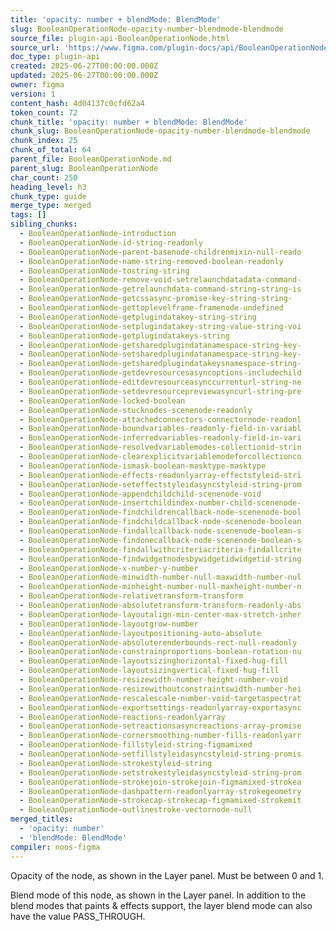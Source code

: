 ```yaml
---
title: 'opacity: number + blendMode: BlendMode'
slug: BooleanOperationNode-opacity-number-blendmode-blendmode
source_file: plugin-api-BooleanOperationNode.html
source_url: 'https://www.figma.com/plugin-docs/api/BooleanOperationNode/'
doc_type: plugin-api
created: 2025-06-27T00:00:00.000Z
updated: 2025-06-27T00:00:00.000Z
owner: figma
version: 1
content_hash: 4d04137c0cfd62a4
token_count: 72
chunk_title: 'opacity: number + blendMode: BlendMode'
chunk_slug: BooleanOperationNode-opacity-number-blendmode-blendmode
chunk_index: 25
chunk_of_total: 64
parent_file: BooleanOperationNode.md
parent_slug: BooleanOperationNode
char_count: 250
heading_level: h3
chunk_type: guide
merge_type: merged
tags: []
sibling_chunks:
  - BooleanOperationNode-introduction
  - BooleanOperationNode-id-string-readonly
  - BooleanOperationNode-parent-basenode-childrenmixin-null-reado
  - BooleanOperationNode-name-string-removed-boolean-readonly
  - BooleanOperationNode-tostring-string
  - BooleanOperationNode-remove-void-setrelaunchdatadata-command-
  - BooleanOperationNode-getrelaunchdata-command-string-string-is
  - BooleanOperationNode-getcssasync-promise-key-string-string-
  - BooleanOperationNode-gettoplevelframe-framenode-undefined
  - BooleanOperationNode-getplugindatakey-string-string
  - BooleanOperationNode-setplugindatakey-string-value-string-voi
  - BooleanOperationNode-getplugindatakeys-string
  - BooleanOperationNode-getsharedplugindatanamespace-string-key-
  - BooleanOperationNode-setsharedplugindatanamespace-string-key-
  - BooleanOperationNode-getsharedplugindatakeysnamespace-string-
  - BooleanOperationNode-getdevresourcesasyncoptions-includechild
  - BooleanOperationNode-editdevresourceasynccurrenturl-string-ne
  - BooleanOperationNode-setdevresourcepreviewasyncurl-string-pre
  - BooleanOperationNode-locked-boolean
  - BooleanOperationNode-stucknodes-scenenode-readonly
  - BooleanOperationNode-attachedconnectors-connectornode-readonl
  - BooleanOperationNode-boundvariables-readonly-field-in-variabl
  - BooleanOperationNode-inferredvariables-readonly-field-in-vari
  - BooleanOperationNode-resolvedvariablemodes-collectionid-strin
  - BooleanOperationNode-clearexplicitvariablemodeforcollectionco
  - BooleanOperationNode-ismask-boolean-masktype-masktype
  - BooleanOperationNode-effects-readonlyarray-effectstyleid-stri
  - BooleanOperationNode-seteffectstyleidasyncstyleid-string-prom
  - BooleanOperationNode-appendchildchild-scenenode-void
  - BooleanOperationNode-insertchildindex-number-child-scenenode-
  - BooleanOperationNode-findchildrencallback-node-scenenode-bool
  - BooleanOperationNode-findchildcallback-node-scenenode-boolean
  - BooleanOperationNode-findallcallback-node-scenenode-boolean-s
  - BooleanOperationNode-findonecallback-node-scenenode-boolean-s
  - BooleanOperationNode-findallwithcriteriacriteria-findallcrite
  - BooleanOperationNode-findwidgetnodesbywidgetidwidgetid-string
  - BooleanOperationNode-x-number-y-number
  - BooleanOperationNode-minwidth-number-null-maxwidth-number-nul
  - BooleanOperationNode-minheight-number-null-maxheight-number-n
  - BooleanOperationNode-relativetransform-transform
  - BooleanOperationNode-absolutetransform-transform-readonly-abs
  - BooleanOperationNode-layoutalign-min-center-max-stretch-inher
  - BooleanOperationNode-layoutgrow-number
  - BooleanOperationNode-layoutpositioning-auto-absolute
  - BooleanOperationNode-absoluterenderbounds-rect-null-readonly
  - BooleanOperationNode-constrainproportions-boolean-rotation-nu
  - BooleanOperationNode-layoutsizinghorizontal-fixed-hug-fill
  - BooleanOperationNode-layoutsizingvertical-fixed-hug-fill
  - BooleanOperationNode-resizewidth-number-height-number-void
  - BooleanOperationNode-resizewithoutconstraintswidth-number-hei
  - BooleanOperationNode-rescalescale-number-void-targetaspectrat
  - BooleanOperationNode-exportsettings-readonlyarray-exportasync
  - BooleanOperationNode-reactions-readonlyarray
  - BooleanOperationNode-setreactionsasyncreactions-array-promise
  - BooleanOperationNode-cornersmoothing-number-fills-readonlyarr
  - BooleanOperationNode-fillstyleid-string-figmamixed
  - BooleanOperationNode-setfillstyleidasyncstyleid-string-promis
  - BooleanOperationNode-strokestyleid-string
  - BooleanOperationNode-setstrokestyleidasyncstyleid-string-prom
  - BooleanOperationNode-strokejoin-strokejoin-figmamixed-strokea
  - BooleanOperationNode-dashpattern-readonlyarray-strokegeometry
  - BooleanOperationNode-strokecap-strokecap-figmamixed-strokemit
  - BooleanOperationNode-outlinestroke-vectornode-null
merged_titles:
  - 'opacity: number'
  - 'blendMode: BlendMode'
compiler: noos-figma
---
```


Opacity of the node, as shown in the Layer panel. Must be between 0 and 1.

Blend mode of this node, as shown in the Layer panel. In addition to the blend modes that paints & effects support, the layer blend mode can also have the value PASS_THROUGH.
